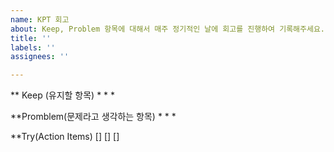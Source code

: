```yaml
---
name: KPT 회고
about: Keep, Problem 항목에 대해서 매주 정기적인 날에 회고를 진행하여 기록해주세요.
title: ''
labels: ''
assignees: ''

---
```


** Keep (유지할 항목)
*
*
*

**Promblem(문제라고 생각하는 항목)
*
*
*

**Try(Action Items)
[]
[]
[]
